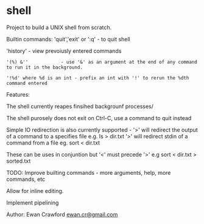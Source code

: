 shell
=====

Project to build a UNIX shell from scratch.

Builtin commands:
  'quit','exit' or ':q'     - to quit shell
   
   'history'                - view prevoiusly entered commands
  
    '(%) &''            - use '&' as an argument at the end of any command to run it in the background.

    '!%d' where %d is an int - prefix an int with '!' to rerun the %dth command entered 


Features:

The shell currently reapes finsihed backgrounf processes/


The shell purosely does not exit on Ctrl-C, use a command to quit instead


Simple IO redirection is also currently supported -
'>' will redirect the output of a command to a specifies file e.g. ls > dir.txt
'>' will redirect stdin of a command from a file eg. sort < dir.txt

These can be uses in conjuntion but '<' must precede '>' e.g sort < dir.txt > sorted.txt

TODO:
Improve builting commands - more arguments, help, more commands, etc

Allow for inline editing.

Implement pipelining   

Author: Ewan Crawford
        ewan.cr@gmail.com
